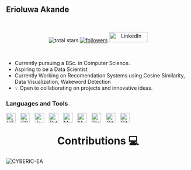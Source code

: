 

  ## Erioluwa Akande
 <br/>
<!-- Social badges section -->

<p align="center">
    <img alt="total stars" title="Total stars on GitHub" src="https://custom-icon-badges.demolab.com/github/stars/CYBERIC-EA?color=55960c&style=for-the-badge&labelColor=488207&logo=star"/></a>
  <a href="https://github.com/CYBERIC-EA?tab=followers">
    <img alt="followers" title="Follow me on Github" src="https://custom-icon-badges.demolab.com/github/followers/CYBERIC-EA?color=236ad3&labelColor=1155ba&style=for-the-badge&logo=person-add&label=Follow&logoColor=white"/></a>
   <a href="https://www.linkedin.com/in/erioluwa-akande-640bb4221/">
   <img alt="LinkedIn" width="105px" height='28px' src="https://img.shields.io/badge/-Linkedin-blue?style=flat-square&logo=linkedin">
</a>
    
</p>
<br/> 


- Currently pursuing a BSc. in Computer Science.
- Aspiring to be a Data Scientist
- Currently Working on Recomendation Systems using Cosine Similarity, Data Visualization, Wakeword Detection
- 💡 Open to collaborating on projects and innovative ideas.





### Languages and Tools
<img align="left" alt="HTML5" width="26px" src="https://cdn.jsdelivr.net/gh/devicons/devicon/icons/html5/html5-original.svg" style="padding-right:10px;" />
<img align="left" alt="CSS3" width="26px" src="https://cdn.jsdelivr.net/gh/devicons/devicon/icons/css3/css3-original.svg" style="padding-right:10px;" />
<img align="left" alt="JavaScript" width="26px" src="https://cdn.jsdelivr.net/gh/devicons/devicon/icons/javascript/javascript-original.svg" style="padding-right:10px;" />
<img align="left" alt="Python" width="26px" src="https://cdn.jsdelivr.net/gh/devicons/devicon/icons/python/python-original-wordmark.svg" style="padding-right:10px;"/>
<img align="left" alt="MySQL" width="26px" src="https://cdn.jsdelivr.net/gh/devicons/devicon/icons/mysql/mysql-original.svg" style="padding-right:10px;" />
<img align="left" alt="MATLAB" width="26px"src="https://cdn.jsdelivr.net/gh/devicons/devicon/icons/matlab/matlab-original.svg" style="padding-right:10px;"/>
<img align="left" alt="Django" width="26px" src="https://cdn.jsdelivr.net/gh/devicons/devicon/icons/django/django-plain.svg"  style="padding-right:10px;"/>
<img align="left" alt="Git" width="26px" src="https://cdn.jsdelivr.net/gh/devicons/devicon/icons/git/git-original.svg" style="padding-right:10px;" />
<img align="left" alt="GitHub" width="26px" src="https://user-images.githubusercontent.com/3369400/139447912-e0f43f33-6d9f-45f8-be46-2df5bbc91289.png" style="padding-right:10px;" />


<br/>
<h1 align="center"><b> Contributions 💻 </b></h1>
<p align="left" height='130px'> <img src="https://github-readme-stats.vercel.app/api?username=CYBERIC-EA&show_icons=true&hide_title=true&include_all_commits=true&line_height=21&count_private=true&theme=radical" alt="CYBERIC-EA"/> </p>
